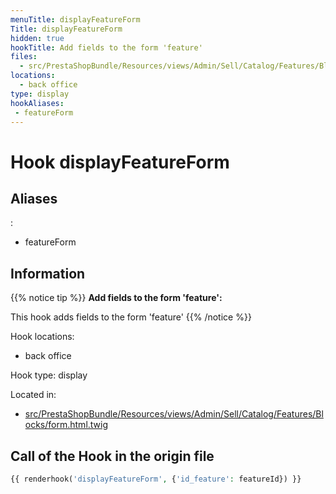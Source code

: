 ```yaml
---
menuTitle: displayFeatureForm
Title: displayFeatureForm
hidden: true
hookTitle: Add fields to the form 'feature'
files:
  - src/PrestaShopBundle/Resources/views/Admin/Sell/Catalog/Features/Blocks/form.html.twig
locations:
  - back office
type: display
hookAliases:
 - featureForm
---
```


# Hook displayFeatureForm

## Aliases
: 
 - featureForm



## Information

{{% notice tip %}}
**Add fields to the form 'feature':** 

This hook adds fields to the form 'feature'
{{% /notice %}}

Hook locations: 
  - back office

Hook type: display

Located in: 
  - [src/PrestaShopBundle/Resources/views/Admin/Sell/Catalog/Features/Blocks/form.html.twig](https://github.com/PrestaShop/PrestaShop/blob/8.0.x/src/PrestaShopBundle/Resources/views/Admin/Sell/Catalog/Features/Blocks/form.html.twig)

## Call of the Hook in the origin file

```php
{{ renderhook('displayFeatureForm', {'id_feature': featureId}) }}
```